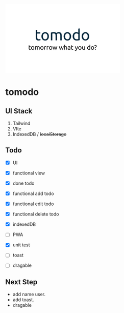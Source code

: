 ![tomodo banner](./assets/thumbnail.jpg)

# tomodo

## UI Stack

1. Tailwind
2. VIte
3. IndexedDB / ~~localStorage~~

## Todo

- [x] UI

- [x] functional view

- [x] done todo

- [x] functional add todo

- [x] functional edit todo

- [x] functional delete todo

- [x] indexedDB

- [ ] PWA

- [x] unit test

- [ ] toast

- [ ] dragable

## Next Step

- add name user.
- add toast.
- dragable